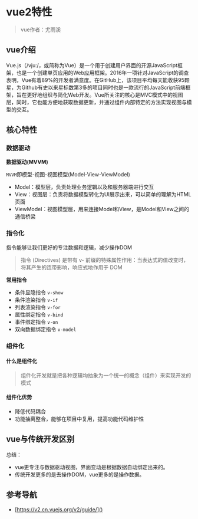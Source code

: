 # vue2特性

> vue作者：尤雨溪

## vue介绍
Vue.js（/vjuː/，或简称为Vue）是一个用于创建用户界面的开源JavaScript框架，也是一个创建单页应用的Web应用框架。2016年一项针对JavaScript的调查表明，Vue有着89%的开发者满意度。在GitHub上，该项目平均每天能收获95颗星，为Github有史以来星标数第3多的项目同时也是一款流行的JavaScript前端框架，旨在更好地组织与简化Web开发。Vue所关注的核心是MVC模式中的视图层，同时，它也能方便地获取数据更新，并通过组件内部特定的方法实现视图与模型的交互。

## 核心特性
### 数据驱动
**数据驱动(MVVM)**

`MVVM`即模型-视图-视图模型(Model-View-ViewModel)
- Model：模型层，负责处理业务逻辑以及和服务器端进行交互
- View：视图层：负责将数据模型转化为UI展示出来，可以简单的理解为HTML页面
- ViewModel：视图模型层，用来连接Model和View，是Model和View之间的通信桥梁
### 指令化
指令能够让我们更好的专注数据和逻辑，减少操作DOM
> 指令 (Directives) 是带有 v- 前缀的特殊属性作用：当表达式的值改变时，将其产生的连带影响，响应式地作用于 DOM

**常用指令**
- 条件显隐指令 `v-show`
- 条件渲染指令 `v-if`
- 列表渲染指令 `v-for`
- 属性绑定指令 `v-bind`
- 事件绑定指令 `v-on`
- 双向数据绑定指令 `v-model`

### 组件化
#### 什么是组件化
> 组件化开发就是把各种逻辑均抽象为一个统一的概念（组件）来实现开发的模式

#### 组件化优势
- 降低代码耦合
- 功能抽离整合，能够在项目中复用，提高功能代码维护性

## vue与传统开发区别
总结：
- vue更专注与数据驱动视图，界面变动是根据数据自动绑定出来的。
- 传统开发更多的是去操作DOM，vue更多的是操作数据。

## 参考导航
- [https://v2.cn.vuejs.org/v2/guide/]()

